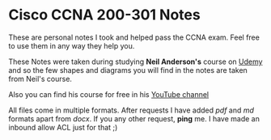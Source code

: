 # Cisco CCNA 200-301 Notes

These are personal notes I took and helped pass the CCNA exam. 
Feel free to use them in any way they help you.

These Notes were taken during studying **Neil Anderson's** course on [Udemy](https://www.udemy.com/course/ccna-complete/) and so the few shapes and diagrams you will find in the notes are taken from Neil's course.

Also you can find his course for free in his [YouTube channel](https://www.youtube.com/playlist?list=PLoL3y5BaIvw2heBYZd0MSUDsDtZRmbKJa)

All files come in multiple formats. After requests I have added *pdf* and *md* formats apart from *docx*. If you any other request, **ping** me. I have made an inbound allow ACL just for that ;)
